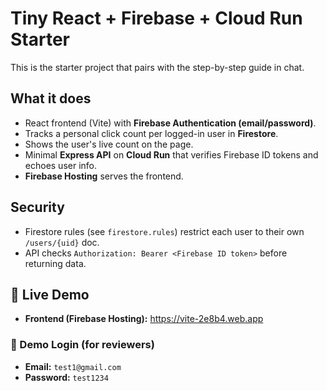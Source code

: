 # Tiny React + Firebase + Cloud Run Starter

This is the starter project that pairs with the step-by-step guide in chat.

## What it does
- React frontend (Vite) with **Firebase Authentication (email/password)**.
- Tracks a personal click count per logged-in user in **Firestore**.
- Shows the user's live count on the page.
- Minimal **Express API** on **Cloud Run** that verifies Firebase ID tokens and echoes user info.
- **Firebase Hosting** serves the frontend.


## Security
- Firestore rules (see `firestore.rules`) restrict each user to their own `/users/{uid}` doc.
- API checks `Authorization: Bearer <Firebase ID token>` before returning data.

## 🚀 Live Demo

- **Frontend (Firebase Hosting):** https://vite-2e8b4.web.app

### 🔐 Demo Login (for reviewers)
- **Email:** `test1@gmail.com`
- **Password:** `test1234`



